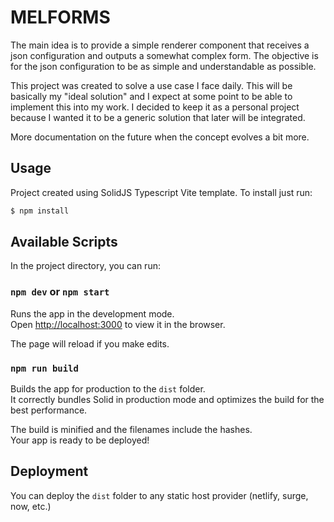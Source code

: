 # MELFORMS

The main idea is to provide a simple renderer component that receives a json configuration
and outputs a somewhat complex form. The objective is for the json configuration to be as simple and
understandable as possible.

This project was created to solve a use case I face daily. This will be basically my
"ideal solution" and I expect at some point to be able to implement this into my work.
I decided to keep it as a personal project because I wanted it to be a generic solution
that later will be integrated.

More documentation on the future when the concept evolves a bit more.

## Usage

Project created using SolidJS Typescript Vite template. To install just run:

```bash
$ npm install
```

## Available Scripts

In the project directory, you can run:

### `npm dev` or `npm start`

Runs the app in the development mode.<br>
Open [http://localhost:3000](http://localhost:3000) to view it in the browser.

The page will reload if you make edits.<br>

### `npm run build`

Builds the app for production to the `dist` folder.<br>
It correctly bundles Solid in production mode and optimizes the build for the best performance.

The build is minified and the filenames include the hashes.<br>
Your app is ready to be deployed!

## Deployment

You can deploy the `dist` folder to any static host provider (netlify, surge, now, etc.)
